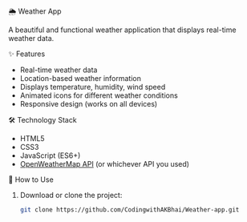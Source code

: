 🌦️ Weather App

A beautiful and functional weather application that displays real-time weather data.

✨ Features

- Real-time weather data
- Location-based weather information
- Displays temperature, humidity, wind speed
- Animated icons for different weather conditions
- Responsive design (works on all devices)

🛠️ Technology Stack

- HTML5
- CSS3
- JavaScript (ES6+)
- [OpenWeatherMap API](https://openweathermap.org/) (or whichever API you used)

🚀 How to Use

1. Download or clone the project:
   ```bash
   git clone https://github.com/CodingwithAKBhai/Weather-app.git
